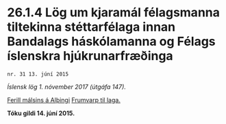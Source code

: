 # 26.1.4 Lög um kjaramál félagsmanna tiltekinna stéttarfélaga innan Bandalags háskólamanna og Félags íslenskra hjúkrunarfræðinga

`nr. 31 13. júní 2015`

_Íslensk lög 1. nóvember 2017 (útgáfa 147)._

[Ferill málsins á Alþingi](https://www.althingi.is/thingstorf/thingmalalistar-eftir-thingum/ferill/?ltg=144&mnr=798)
[Frumvarp til laga.](https://www.althingi.is/altext/144/s/1419.html)

**Tóku gildi 14. júní 2015.**

